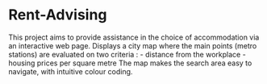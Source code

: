# Rent-Advising
This project aims to provide assistance in the choice of accommodation via an interactive web page. Displays a city map where the main points (metro stations) are evaluated on two criteria : - distance from the workplace - housing prices per square metre    The map makes the search area easy to navigate, with intuitive colour coding.
